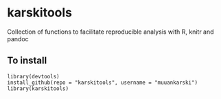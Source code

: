karskitools
======

Collection of functions to facilitate reproducible analysis with R, knitr and pandoc
## To install

    library(devtools)
    install_github(repo = "karskitools", username = "muuankarski")
    library(karskitools)